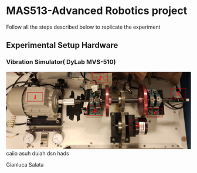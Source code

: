 # MAS513-Advanced Robotics project
Follow all the steps described below to replicate the experiment
## Experimental Setup Hardware
### Vibration Simulator( DyLab MVS-510)
  ![Alt text](/img/vibration_simulator.png?raw=true)
  caiio asuh duiah dsn hads




Gianluca Salata
